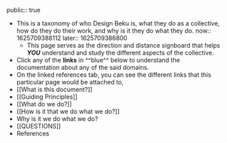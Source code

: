 public:: true

- This is a taxonomy of who Design Beku is, what they do as a collective, how do they do their work, and why is it they do what they do.
  now:: 1625709388112
  later:: 1625709386800
	- This page serves as the direction and distance signboard that helps ***YOU*** understand and study the different aspects of the collective.
- Click any of the **links** in ^^blue^^ below to understand the documentation about any of the said domains.
- On the linked references tab, you can see the different links that this particular page would be attached to,
- [[What is this document?]]
- [[Guiding Principles]]
- [[What do we do?]]
- [[How is it that we do what we do?]]
- Why is it we do what we do?
- [[QUESTIONS]]
- References